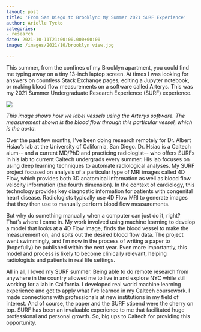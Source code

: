 ```yaml
---
layout: post
title: 'From San Diego to Brooklyn: My Summer 2021 SURF Experience'
author: Arielle Tycko
categories:
- research
date: 2021-10-11T21:00:00.000+00:00
image: /images/2021/10/brooklyn view.jpg

---
```

This summer, from the confines of my Brooklyn apartment, you could find me typing away on a tiny 13-inch laptop screen. At times I was looking for answers on countless Stack Exchange pages, editing a Jupyter notebook, or making blood flow measurements on a software called Arterys. This was my 2021 Summer Undergraduate Research Experience (SURF) experience.

![](/images/2021/10/arterys.jpg)

_This image shows how we label vessels using the Arterys software. The measurement shown is the blood flow through this particular vessel, which is the aorta._

Over the past few months, I’ve been doing research remotely for Dr. Albert Hsiao’s lab at the University of California, San Diego. Dr. Hsiao is a Caltech alum-- and a current MD/PhD and practicing radiologist-- who offers SURFs in his lab to current Caltech undergrads every summer. His lab focuses on using deep learning techniques to automate radiological analyses. My SURF project focused on analysis of a particular type of MRI images called 4D Flow, which provides both 3D anatomical information as well as blood flow velocity information (the fourth dimension). In the context of cardiology, this technology provides key diagnostic information for patients with congenital heart disease. Radiologists typically use 4D Flow MRI to generate images that they then use to manually perform blood flow measurements.

But why do something manually when a computer can just do it, right? That’s where I came in. My work involved using machine learning to develop a model that looks at a 4D Flow image, finds the blood vessel to make the measurement on, and spits out the desired blood flow data. The project went swimmingly, and I’m now in the process of writing a paper to (hopefully) be published within the next year. Even more importantly, this model and process is likely to become clinically relevant, helping radiologists and patients in real life settings.

All in all, I loved my SURF summer. Being able to do remote research from anywhere in the country allowed me to live in and explore NYC while still working for a lab in California. I developed real world machine learning experience and got to apply what I’ve learned in my Caltech coursework. I made connections with professionals at new institutions in my field of interest. And of course, the paper and the SURF stipend were the cherry on top. SURF has been an invaluable experience to me that facilitated huge professional and personal growth. So, big ups to Caltech for providing this opportunity.